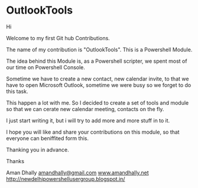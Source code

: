 OutlookTools
============

Hi

Welcome to my first Git hub Contributions.

The name of my contribution is "OutlookTools".
This is a Powershell Module.

The idea behind this Module is, as a Powershell scripter, we spent 
most of our time on Powershell Console.

Sometime we have to create a new contact, new calendar invite, to that we have to open
Microsoft Outlook, sometime we were busy so we forget to do this task.

This happen a lot with me. So I decided to create a set of tools and module so that we can 
cerate new calendar meeting, contacts on the fly.

I just start writing it, but i will try to add more and more stuff in to it.

I hope you will like and share your contributions on this module, so that everyone can beniffited form this.

Thanking you in advance.

Thanks

Aman Dhally
amandhally@gmail.com
www.amandhally.net
http://newdelhipowershellusergroup.blogspot.in/

